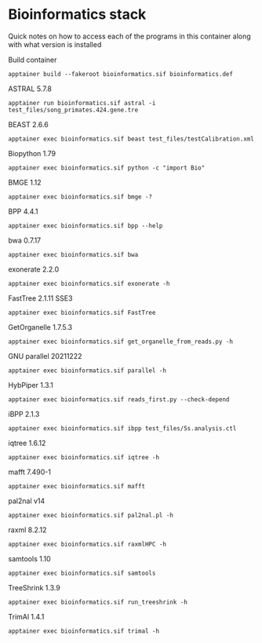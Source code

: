 # Bioinformatics stack
Quick notes on how to access each of the programs in this container along with what version is installed

Build container
```
apptainer build --fakeroot bioinformatics.sif bioinformatics.def
```

ASTRAL 5.7.8
```
apptainer run bioinformatics.sif astral -i test_files/song_primates.424.gene.tre 
```

BEAST 2.6.6
```
apptainer exec bioinformatics.sif beast test_files/testCalibration.xml
```

Biopython 1.79
```
apptainer exec bioinformatics.sif python -c "import Bio"
```

BMGE 1.12
```
apptainer exec bioinformatics.sif bmge -?
```

BPP 4.4.1
```
apptainer exec bioinformatics.sif bpp --help
```

bwa 0.7.17
```
apptainer exec bioinformatics.sif bwa
```

exonerate 2.2.0
```
apptainer exec bioinformatics.sif exonerate -h
```

FastTree 2.1.11 SSE3
```
apptainer exec bioinformatics.sif FastTree
```

GetOrganelle 1.7.5.3
```
apptainer exec bioinformatics.sif get_organelle_from_reads.py -h
```

GNU parallel 20211222
```
apptainer exec bioinformatics.sif parallel -h
```

HybPiper 1.3.1
```
apptainer exec bioinformatics.sif reads_first.py --check-depend
```

iBPP 2.1.3
```
apptainer exec bioinformatics.sif ibpp test_files/5s.analysis.ctl 
```

iqtree 1.6.12
```
apptainer exec bioinformatics.sif iqtree -h
```

mafft 7.490-1
```
apptainer exec bioinformatics.sif mafft
```

pal2nal v14
```
apptainer exec bioinformatics.sif pal2nal.pl -h
```

raxml 8.2.12
```
apptainer exec bioinformatics.sif raxmlHPC -h
```

samtools 1.10
```
apptainer exec bioinformatics.sif samtools
```

TreeShrink 1.3.9
```
apptainer exec bioinformatics.sif run_treeshrink -h
```

TrimAl 1.4.1
```
apptainer exec bioinformatics.sif trimal -h
```
